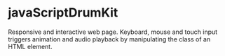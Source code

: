 # javaScriptDrumKit
Responsive and interactive web page. Keyboard, mouse and touch input triggers animation and audio playback by manipulating the class of an HTML element.

